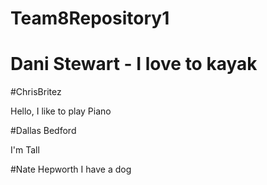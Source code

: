# Team8Repository1

# Dani Stewart - I love to kayak

#ChrisBritez

Hello, I like to play Piano

#Dallas Bedford

I'm Tall

#Nate Hepworth
I have a dog

